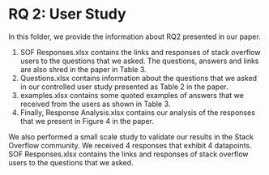 # RQ 2: User Study
In this folder, we provide the information about RQ2 presented in our paper.

1. SOF Responses.xlsx contains the links and responses of stack overflow users to the questions that we asked. The questions, answers and links are also shred in the paper in Table 3.
2. Questions.xlsx contains information about the questions that we asked in our controlled user study presented as Table 2 in the paper.
3. examples.xlsx contains some quoted examples of answers that we received from the users as shown in Table 3.
4. Finally, Response Analysis.xlsx contains our analysis of the responses that we present in Figure 4 in the paper.

We also performed a small scale study to validate our results in the Stack Overflow community. We received 4 responses that exhibit 4 datapoints. SOF Responses.xlsx contains the links and responses of stack overflow users to the questions that we asked.
